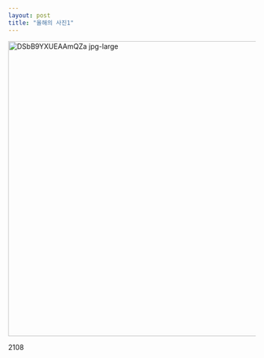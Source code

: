 ```yaml
---
layout: post
title: "올해의 사진1"
---
```


<img width="600" alt="DSbB9YXUEAAmQZa jpg-large" src="https://user-images.githubusercontent.com/81041256/140380104-c8bd369e-44c0-48de-b841-7b1586f3b845.jpeg">

2108
